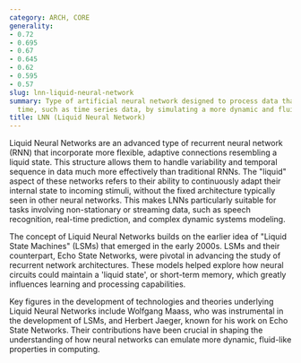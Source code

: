 ```yaml
---
category: ARCH, CORE
generality:
- 0.72
- 0.695
- 0.67
- 0.645
- 0.62
- 0.595
- 0.57
slug: lnn-liquid-neural-network
summary: Type of artificial neural network designed to process data that changes over
  time, such as time series data, by simulating a more dynamic and fluid-like behavior.
title: LNN (Liquid Neural Network)
---
```


Liquid Neural Networks are an advanced type of recurrent neural network (RNN) that incorporate more flexible, adaptive connections resembling a liquid state. This structure allows them to handle variability and temporal sequence in data much more effectively than traditional RNNs. The "liquid" aspect of these networks refers to their ability to continuously adapt their internal state to incoming stimuli, without the fixed architecture typically seen in other neural networks. This makes LNNs particularly suitable for tasks involving non-stationary or streaming data, such as speech recognition, real-time prediction, and complex dynamic systems modeling.

The concept of Liquid Neural Networks builds on the earlier idea of "Liquid State Machines" (LSMs) that emerged in the early 2000s. LSMs and their counterpart, Echo State Networks, were pivotal in advancing the study of recurrent network architectures. These models helped explore how neural circuits could maintain a 'liquid state', or short-term memory, which greatly influences learning and processing capabilities.

Key figures in the development of technologies and theories underlying Liquid Neural Networks include Wolfgang Maass, who was instrumental in the development of LSMs, and Herbert Jaeger, known for his work on Echo State Networks. Their contributions have been crucial in shaping the understanding of how neural networks can emulate more dynamic, fluid-like properties in computing.